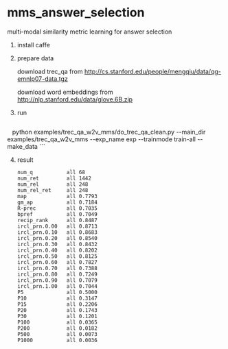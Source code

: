 # mms_answer_selection
multi-modal similarity metric learning for answer selection

1. install caffe

2. prepare data
    
    download trec_qa from http://cs.stanford.edu/people/mengqiu/data/qg-emnlp07-data.tgz
    
    download word embeddings from http://nlp.stanford.edu/data/glove.6B.zip
    
3. run

    ```python
    python examples/trec_qa_w2v_mms/do_trec_qa_clean.py --main_dir examples/trec_qa_w2v_mms --exp_name exp --trainmode train-all --make_data
    ```
    
4. result

    ```
    num_q          	all	68
    num_ret        	all	1442
    num_rel        	all	248
    num_rel_ret    	all	248
    map            	all	0.7793
    gm_ap          	all	0.7184
    R-prec         	all	0.7035
    bpref          	all	0.7049
    recip_rank     	all	0.8487
    ircl_prn.0.00  	all	0.8713
    ircl_prn.0.10  	all	0.8683
    ircl_prn.0.20  	all	0.8540
    ircl_prn.0.30  	all	0.8432
    ircl_prn.0.40  	all	0.8202
    ircl_prn.0.50  	all	0.8125
    ircl_prn.0.60  	all	0.7827
    ircl_prn.0.70  	all	0.7388
    ircl_prn.0.80  	all	0.7249
    ircl_prn.0.90  	all	0.7079
    ircl_prn.1.00  	all	0.7044
    P5             	all	0.5000
    P10            	all	0.3147
    P15            	all	0.2206
    P20            	all	0.1743
    P30            	all	0.1201
    P100           	all	0.0365
    P200           	all	0.0182
    P500           	all	0.0073
    P1000          	all	0.0036
    ```
